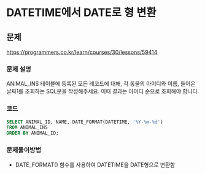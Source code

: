 # DATETIME에서 DATE로 형 변환

## 문제

https://programmers.co.kr/learn/courses/30/lessons/59414

### 문제 설명

ANIMAL_INS 테이블에 등록된 모든 레코드에 대해, 각 동물의 아이디와 이름, 들어온 날짜1를 조회하는 SQL문을 작성해주세요. 이때 결과는 아이디 순으로 조회해야 합니다.

### 코드

``` sql
SELECT ANIMAL_ID, NAME, DATE_FORMAT(DATETIME, '%Y-%m-%d')
FROM ANIMAL_INS
ORDER BY ANIMAL_ID;
```

### 문제풀이방법

* DATE_FORMAT() 함수를 사용하여 DATETIME을 DATE형으로 변환함
